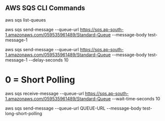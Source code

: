 ## AWS SQS CLI Commands

aws sqs list-queues

aws sqs send-message --queue-url https://sqs.ap-south-1.amazonaws.com/059535961489/Standard-Queue --message-body test-message-1

aws sqs send-message --queue-url https://sqs.ap-south-1.amazonaws.com/059535961489/Standard-Queue --message-body test-message-1 --delay-seconds 10

# 0 = Short Polling

aws sqs receive-message --queue-url https://sqs.ap-south-1.amazonaws.com/059535961489/Standard-Queue --wait-time-seconds 10

aws sqs send-message --queue-url QUEUE-URL --message-body test-long-short-polling